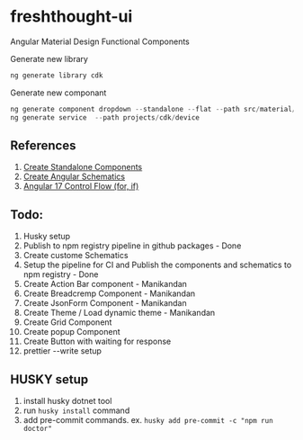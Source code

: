# freshthought-ui
Angular Material Design Functional Components

Generate new library

```ts
ng generate library cdk 
```

Generate new componant

```ts
ng generate component dropdown --standalone --flat --path src/material/dropdown
ng generate service  --path projects/cdk/device
```

## References

1. [Create Standalone Components](https://sandroroth.com/blog/angular-library)
2. [Create Angular Schematics](https://blog.angular.io/schematics-an-introduction-dc1dfbc2a2b2)
3. [Angular 17 Control Flow (for, if)](https://www.techiediaries.com/angular-17-new-control-flow-examples/)

## Todo:

1. Husky setup
2. Publish to npm registry pipeline in github packages - Done
3. Create custome Schematics
4. Setup the pipeline for CI and Publish the components and schematics to npm registry - Done
5. Create Action Bar component - Manikandan
6. Create Breadcremp Component - Manikandan
7. Create JsonForm Component - Manikandan
8. Create Theme / Load dynamic theme  - Manikandan
8. Create Grid Component
9. Create popup Component
10. Create Button with waiting for response
11. prettier --write setup


## HUSKY setup

1. install husky dotnet tool
2. run `husky install` command
3. add pre-commit commands.
    ex. `husky add pre-commit -c "npm run doctor"`
